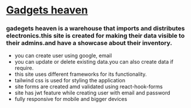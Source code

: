# [Gadgets heaven](https://gadgets-heaven-97bc2.web.app)
### gadegets heaven is a warehouse that imports and distributes electronics.this site is created for making their data visible to their admins.and have a showcase about their inventory.
* you can create user using google, email
* you can update or delete existing data.you can also create data if require.
* this site uses different frameworks for its functionality.
* tailwind css is used for styling the application 
* site forms are created amd validated using react-hook-forms
* site has jwt feature while creating user with email and password
* fully responsive for mobile and bigger devices